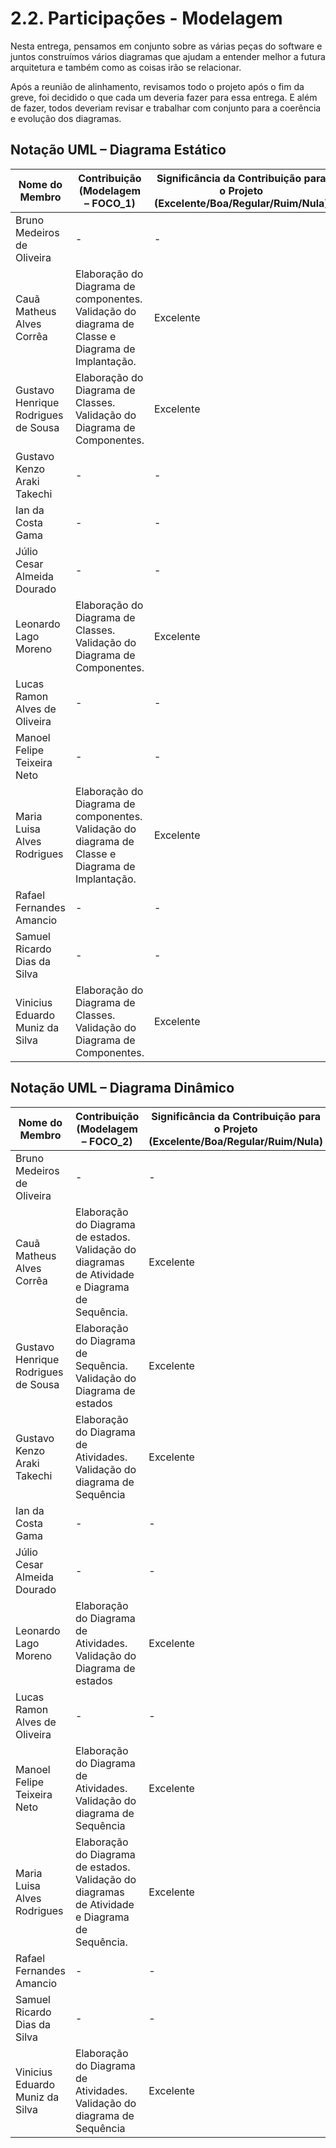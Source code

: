 # 2.2. Participações - Modelagem

Nesta entrega, pensamos em conjunto sobre as várias peças do software e juntos
construímos vários diagramas que ajudam a entender melhor a futura arquitetura
e também como as coisas irão se relacionar.

Após a reunião de alinhamento, revisamos todo o projeto após o fim da greve, foi
decidido o que cada um deveria fazer para essa entrega. E além de fazer, todos deveriam
revisar e trabalhar com conjunto para a coerência e evolução dos diagramas.

## Notação UML – Diagrama Estático

|Nome do Membro | Contribuição (Modelagem – FOCO_1) | Significância da Contribuição para o Projeto (Excelente/Boa/Regular/Ruim/Nula) |
| --- | --- | --- |
| Bruno Medeiros de Oliveira | -  | - |
| Cauã Matheus Alves Corrêa | Elaboração do Diagrama de componentes. Validação do diagrama de Classe e Diagrama de Implantação. | Excelente |
| Gustavo Henrique Rodrigues de Sousa | Elaboração do Diagrama de Classes. Validação do Diagrama de Componentes. | Excelente |
| Gustavo Kenzo Araki Takechi | - | - | 
| Ian da Costa Gama | - | - |
| Júlio Cesar Almeida Dourado | - | - |
| Leonardo Lago Moreno | Elaboração do Diagrama de Classes. Validação do Diagrama de Componentes. | Excelente |
| Lucas Ramon Alves de Oliveira | - | - |
| Manoel Felipe Teixeira Neto | - | - |
| Maria Luisa Alves Rodrigues | Elaboração do Diagrama de componentes. Validação do diagrama de Classe e Diagrama de Implantação. | Excelente |
| Rafael Fernandes Amancio | - | - |
| Samuel Ricardo Dias da Silva |- | - |
| Vinicius Eduardo Muniz da Silva | Elaboração do Diagrama de Classes. Validação do Diagrama de Componentes. | Excelente |


## Notação UML – Diagrama Dinâmico

|Nome do Membro | Contribuição (Modelagem – FOCO_2) | Significância da Contribuição para o Projeto (Excelente/Boa/Regular/Ruim/Nula) |
| --- | --- | --- |
| Bruno Medeiros de Oliveira | -  | - |
| Cauã Matheus Alves Corrêa | Elaboração do Diagrama de estados. Validação do diagramas de Atividade e Diagrama de Sequência. | Excelente |
| Gustavo Henrique Rodrigues de Sousa | Elaboração do Diagrama de Sequência. Validação do Diagrama de estados | Excelente |
| Gustavo Kenzo Araki Takechi | Elaboração do Diagrama de Atividades. Validação do diagrama de Sequência | Excelente |
| Ian da Costa Gama | - | - |
| Júlio Cesar Almeida Dourado | - | - |
| Leonardo Lago Moreno | Elaboração do Diagrama de Atividades. Validação do Diagrama de estados | Excelente |
| Lucas Ramon Alves de Oliveira | - | - |
| Manoel Felipe Teixeira Neto | Elaboração do Diagrama de Atividades. Validação do diagrama de Sequência | Excelente |
| Maria Luisa Alves Rodrigues | Elaboração do Diagrama de estados. Validação do diagramas de Atividade e Diagrama de Sequência. | Excelente |
| Rafael Fernandes Amancio | - | - |
| Samuel Ricardo Dias da Silva |- | - |
| Vinicius Eduardo Muniz da Silva | Elaboração do Diagrama de Atividades. Validação do diagrama de Sequência | Excelente |
